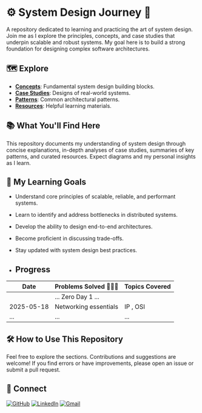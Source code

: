 # ⚙️ System Design Journey 🚀

A repository dedicated to learning and practicing the art of system design. Join me as I explore the principles, concepts, and case studies that underpin scalable and robust systems. My goal here is to build a strong foundation for designing complex software architectures.

## 🗺️ Explore

* **<ins>[Concepts](Concepts/)</ins>**: Fundamental system design building blocks.
* **<ins>[Case Studies](Case-Studies/)</ins>**: Designs of real-world systems.
* **<ins>[Patterns](Patterns/)</ins>**: Common architectural patterns.
* **<ins>[Resources](Resources/)</ins>**: Helpful learning materials.

## 📚 What You'll Find Here

This repository documents my understanding of system design through concise explanations, in-depth analyses of case studies, summaries of key patterns, and curated resources. Expect diagrams and my personal insights as I learn.

## 🚀 My Learning Goals

* Understand core principles of scalable, reliable, and performant systems.
* Learn to identify and address bottlenecks in distributed systems.
* Develop the ability to design end-to-end architectures.
* Become proficient in discussing trade-offs.
* Stay updated with system design best practices.

* ## Progress

| Date       | Problems Solved 🔨💪🏼                            | Topics Covered          |
|------------|--------------------------------------------------|-------------------------|
|            | ... Zero Day 1 ...                               |                         |
| 2025-05-18 | Networking essentials                            | IP  , OSI               |
| ...        | ...                                              | ...                     |


## 🛠️ How to Use This Repository

Feel free to explore the sections. Contributions and suggestions are welcome! If you find errors or have improvements, please open an issue or submit a pull request.

## 🔗 Connect

[![GitHub](https://img.shields.io/badge/GitHub-181717?style=flat-square&logo=github&logoColor=ffffff)](https://github.com/Haririshikesh)
[![LinkedIn](https://img.shields.io/badge/LinkedIn-0A66C2?style=flat-square&logo=linkedin&logoColor=ffffff)](https://www.linkedin.com/in/RishikeshKesavan/)
[![Gmail](https://img.shields.io/badge/Gmail-D14836?style=flat-square&logo=gmail&logoColor=ffffff)](mailto:haririshikeshk2003@gmail.com)

